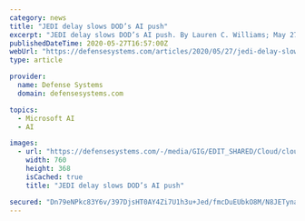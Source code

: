 ```yaml
---
category: news
title: "JEDI delay slows DOD’s AI push"
excerpt: "JEDI delay slows DOD’s AI push. By Lauren C. Williams; May 27, 2020; The Defense Department’s artificial intelligence push has been hampered by the lack of an enterpris"
publishedDateTime: 2020-05-27T16:57:00Z
webUrl: "https://defensesystems.com/articles/2020/05/27/jedi-delay-slows-ai.aspx"
type: article

provider:
  name: Defense Systems
  domain: defensesystems.com

topics:
  - Microsoft AI
  - AI

images:
  - url: "https://defensesystems.com/-/media/GIG/EDIT_SHARED/Cloud/cloudsdata.png"
    width: 760
    height: 368
    isCached: true
    title: "JEDI delay slows DOD’s AI push"

secured: "Dn79eNPkc83Y6v/397DjsHT0AY4Zi7U1h3u+Jed/fmcDuEUbkO8M/N8JETynaHZBsDgpcbEjk297FxgmrR5QhARXlzrgjuPsFw8LMd/kaQpcsMMcjpf3CWFuRk9WXTnM3dkPNLYl77s4Rv3hRvZCko3w6AiNaicoJQXha0DgJ4O2Sy1YCWdhJdGLP0eDzrVxoCA6fPY/Q+hC3KyW25SfIOprUWLbbHzufk5NvtEG6LDZWEmvQjGbfTrfT236zuAkeIfvtw3WHq7rjlzFY5LK7tZkZUBPXyDihdvLqnsaM3dwl0GuN7wcu810ZdrIl0Ybtz/Xwrq+s50pfHbJ1eupqZhkYgzrC+a8Az9D2g0vENsuJL6833lVjNyosmaIzRuwmxsVONBYVNRcEIDM+nWlNAZSMxkPEnObaPMrHSQ5BW6LVG5OHRj63ECGjrRRGd/czXel/w8xhIoko3qX3PPQkI+LjT7G936c+e1DsHgUNoA=;UgFcPxBXIL6jfPAYgGcKRg=="
---
```


